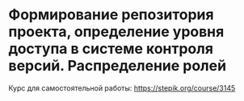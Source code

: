 # Формирование репозитория проекта, определение уровня доступа в системе контроля версий. Распределение ролей


Курс для самостоятельной работы: https://stepik.org/course/3145
